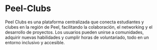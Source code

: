 # Peel-Clubs
 Peel Clubs es una plataforma centralizada que conecta estudiantes y clubes en la región de Peel, facilitando la colaboración, el networking y el desarrollo de proyectos. Los usuarios pueden unirse a comunidades, adquirir nuevas habilidades y cumplir horas de voluntariado, todo en un entorno inclusivo y accesible.

